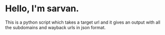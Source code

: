 # Hello, I'm sarvan.

This is a python script which takes a target url and it gives an output with all the subdomains and wayback urls in json format.
